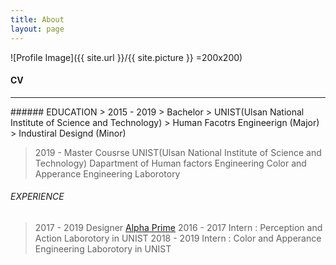 ```yaml
---
title: About
layout: page
---
```

![Profile Image]({{ site.url }}/{{ site.picture }} =200x200)

#### CV
<hr/>
###### EDUCATION
> 2015 - 2019     
>                 Bachelor
>                 UNIST(Ulsan National Institute of Science and Technology)
>                 Human Facotrs Engineerign (Major)
>                 Industiral Designd (Minor)

> 2019 -
>                 Master Cousrse 
>                 UNIST(Ulsan National Institute of Science and Technology)
>                 Dapartment of Human factors Engineering
>                 Color and Apperance Engineering Laborotory


###### EXPERIENCE

> 2017 - 2019     Designer [Alpha Prime](https://www.alphaprime.co.kr)
> 2016 - 2017     Intern : Perception and Action Laborotory in UNIST
> 2018 - 2019     Intern : Color and Apperance Engineering Laborotory in UNIST



<!--
```code block```

<hr/>
--------------

*rkdfsdf*

**rnfsdfdf**

++underline++

~~cancelline~~
-->
